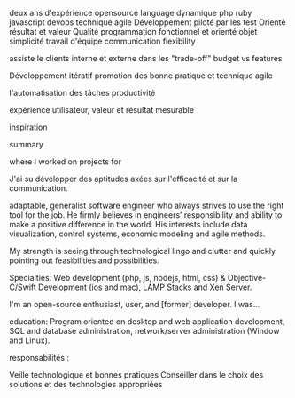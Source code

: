 
deux ans d'expérience
opensource
language dynamique
php ruby javascript
devops
technique agile
Développement piloté par les test
Orienté résultat et valeur
Qualité
programmation fonctionnel et orienté objet
simplicité
travail d'équipe
communication
flexibility

assiste le clients interne et externe dans les "trade-off" budget vs features

Développement itératif
promotion des bonne pratique et technique agile

l'automatisation des tâches 
productivité

expérience utilisateur, valeur et résultat mesurable

inspiration 

summary

 where I worked on projects for 

J'ai su développer des aptitudes axées sur l'efficacité et sur la communication. 

adaptable, generalist software engineer who always strives to use the right tool for the job. He firmly believes in engineers’ responsibility and ability to make a positive difference in the world. His interests include data visualization, control systems, economic modeling and agile methods.


My strength is seeing through technological lingo and clutter and quickly pointing out feasibilities and possibilities. 

Specialties: Web development (php, js, nodejs, html, css) & Objective-C/Swift Development (ios and mac), LAMP Stacks and Xen Server.

I'm an open-source enthusiast, user, and [former] developer. I was...


education:
Program oriented on desktop and web application development, SQL and database administration, network/server administration (Window and Linux).

responsabilités :

Veille technologique et bonnes pratiques
Conseiller dans le choix des solutions et des technologies appropriées
